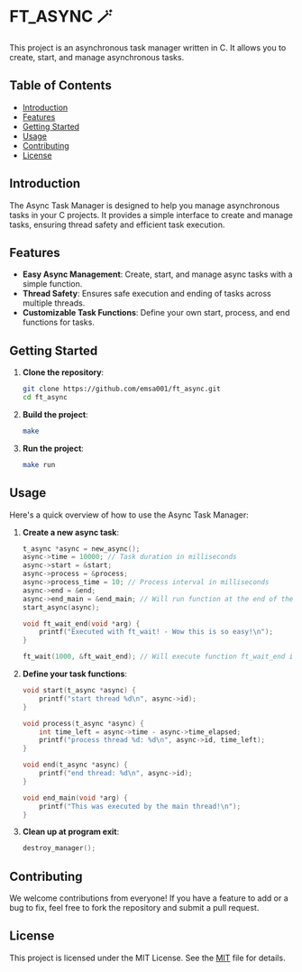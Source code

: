# FT_ASYNC 🪄

This project is an asynchronous task manager written in C. It allows you to create, start, and manage asynchronous tasks.

## Table of Contents
- [Introduction](#introduction)
- [Features](#features)
- [Getting Started](#getting-started)
- [Usage](#usage)
- [Contributing](#contributing)
- [License](#license)

## Introduction
The Async Task Manager is designed to help you manage asynchronous tasks in your C projects. It provides a simple interface to create and manage tasks, ensuring thread safety and efficient task execution.
## Features
- **Easy Async Management**: Create, start, and manage async tasks with a simple function.
- **Thread Safety**: Ensures safe execution and ending of tasks across multiple threads.
- **Customizable Task Functions**: Define your own start, process, and end functions for tasks.
## Getting Started

1. **Clone the repository**:
    ```sh
    git clone https://github.com/emsa001/ft_async.git
    cd ft_async
    ```

2. **Build the project**:
    ```sh
    make
    ```

3. **Run the project**:
    ```sh
    make run
    ```
## Usage

Here's a quick overview of how to use the Async Task Manager:

1. **Create a new async task**:
    ```c
    t_async *async = new_async();
    async->time = 10000; // Task duration in milliseconds
    async->start = &start;
    async->process = &process;
    async->process_time = 10; // Process interval in milliseconds
    async->end = &end;
    async->end_main = &end_main; // Will run function at the end of the async in main thread
    start_async(async);
    ```

    ```c
    void ft_wait_end(void *arg) {
        printf("Executed with ft_wait! - Wow this is so easy!\n");
    }

    ft_wait(1000, &ft_wait_end); // Will execute function ft_wait_end in a main thread after 1000 ms
    ```

2. **Define your task functions**:
    ```c
    void start(t_async *async) {
        printf("start thread %d\n", async->id);
    }

    void process(t_async *async) {
        int time_left = async->time - async->time_elapsed;
        printf("process thread %d: %d\n", async->id, time_left);
    }

    void end(t_async *async) {
        printf("end thread: %d\n", async->id);
    }

    void end_main(void *arg) {
        printf("This was executed by the main thread!\n");
    }
    ```

4. **Clean up at program exit**:
    ```c
    destroy_manager();
    ```
    
## Contributing

We welcome contributions from everyone! If you have a feature to add or a bug to fix, feel free to fork the repository and submit a pull request.
## License
This project is licensed under the MIT License. See the [MIT](https://choosealicense.com/licenses/mit/) file for details.
